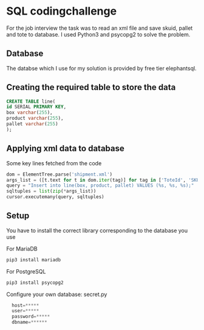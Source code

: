 # SQL codingchallenge

For the job interview the task was to read an xml file and save skuid, pallet and tote to database. I used Python3 and psycopg2 to solve the problem.

## Database

The databse which I use for my solution is provided by free tier elephantsql.

## Creating the required table to store the data
``` sql
CREATE TABLE line(
id SERIAL PRIMARY KEY,
box varchar(255),
product varchar(255),
pallet varchar(255)
);
```

## Applying xml data to database
Some key lines fetched from the code

``` py
dom = ElementTree.parse('shipment.xml')
args_list = ([t.text for t in dom.iter(tag)] for tag in ['ToteId', 'SKUId', 'PalletId'])
query = "Insert into line(box, product, pallet) VALUES (%s, %s, %s);"
sqltuples = list(zip(*args_list))
cursor.executemany(query, sqltuples)
``` 

## Setup
  You have to install the correct library corresponding to the database you use
  
  For MariaDB
  ``` python
  pip3 install mariadb
  ```
  For PostgreSQL
  ``` python
  pip3 install psycopg2
  ```
 
  Configure your own database: secret.py
  
  ``` python
    host=*****
    user=*****
    password=*****
    dbname=******
  ```
 
    
